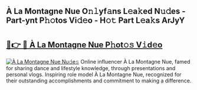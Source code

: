 ## À La Montagne Nue O𝚗𝚕yf𝚊ns L𝚎a𝚔ed N𝚞𝚍es - Part-ynt P𝚑𝚘tos Vi𝚍𝚎o - H𝚘𝚝 Part L𝚎a𝚔s ArJyY

# <h2><a href="http://kf30ev4.oniu.top/?m=%c3%80+La+Montagne+Nue">🔗👉 🔴 À La Montagne Nue P𝚑ot𝚘𝚜 V𝚒d𝚎o</a></h2>

[![À La Montagne Nue Nu𝚍e𝚜](https://i.imgur.com/0qMVB7G.gif)](http://kf30ev4.oniu.top/?m=%c3%80+La+Montagne+Nue)
Online influencer À La Montagne Nue, famed for sharing dance and lifestyle knowledge, through presentations and personal vlogs. Inspiring role model À La Montagne Nue, recognized for their outstanding accomplishments and commitment to making a difference.  
